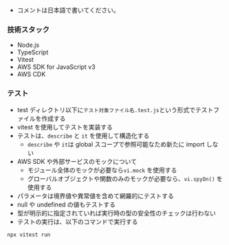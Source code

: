 - コメントは日本語で書いてください。

### 技術スタック

- Node.js
- TypeScript
- Vitest
- AWS SDK for JavaScript v3
- AWS CDK

### テスト

- test ディレクトリ以下に`テスト対象ファイル名.test.js`という形式でテストファイルを作成する
- vitest を使用してテストを実装する
- テストは、`describe` と `it` を使用して構造化する
  - `describe` や `it`は global スコープで参照可能なため新たに import しない
- AWS SDK や外部サービスのモックについて
  - モジュール全体のモックが必要なら`vi.mock` を使用する
  - グローバルオブジェクトや関数のみのモックが必要なら、`vi.spyOn()` を使用する
- パラメータは境界値や異常値を含めて網羅的にテストする
- null や undefined の値もテストする
- 型が明示的に指定されていれば実行時の型の安全性のチェックは行わない
- テストの実行は、以下のコマンドで実行する

```bash
npx vitest run
```
